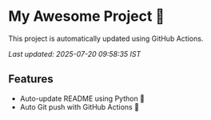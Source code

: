 # My Awesome Project 🚀

This project is automatically updated using GitHub Actions.

_Last updated: 2025-07-20 09:58:35 IST_

## Features
- Auto-update README using Python 🐍
- Auto Git push with GitHub Actions 🤖
